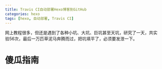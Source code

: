 ```yaml
---
title: Travis CI自动部署Hexo博客到GitHub
categories: hexo
tags: [hexo, 自动部署, Travis CI]
---
```




网上教程很多，但还是遇到了各种小坑、大坑、巨坑甚至天坑，研究了一天，共实验56次，最后一万匹草泥马奔腾而过，把坑填平了，必须要发泄一下。

<!-- more -->

# 傻瓜指南

